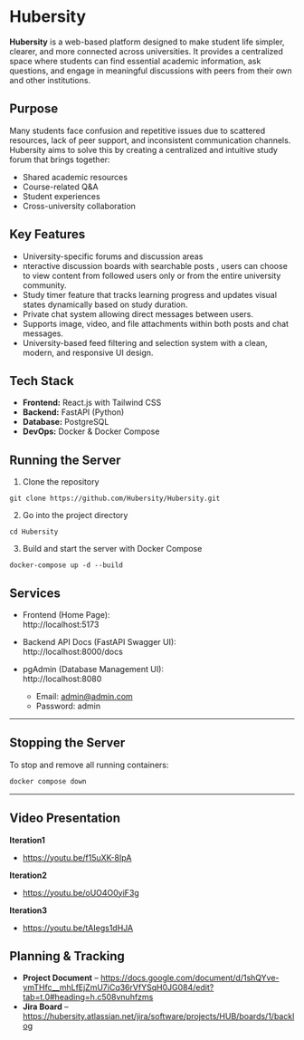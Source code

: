 # Hubersity

**Hubersity** is a web-based platform designed to make student life simpler, clearer, and more connected across universities. It provides a centralized space where students can find essential academic information, ask questions, and engage in meaningful discussions with peers from their own and other institutions.

## Purpose

Many students face confusion and repetitive issues due to scattered resources, lack of peer support, and inconsistent communication channels. Hubersity aims to solve this by creating a centralized and intuitive study forum that brings together:

- Shared academic resources
- Course-related Q&A
- Student experiences
- Cross-university collaboration

## Key Features

- University-specific forums and discussion areas
- nteractive discussion boards with searchable posts , users can choose to view content from followed users only or from the entire university community.
- Study timer feature that tracks learning progress and updates visual states dynamically based on study duration.
- Private chat system allowing direct messages between users.
- Supports image, video, and file attachments within both posts and chat messages.
- University-based feed filtering and selection system with a clean, modern, and responsive UI design.

## Tech Stack

- **Frontend:** React.js with Tailwind CSS
- **Backend:** FastAPI (Python)
- **Database:** PostgreSQL
- **DevOps:** Docker & Docker Compose

## Running the Server
1. Clone the repository
```
git clone https://github.com/Hubersity/Hubersity.git
```
2. Go into the project directory
```
cd Hubersity
```
3. Build and start the server with Docker Compose
```
docker-compose up -d --build
```

## Services

- Frontend (Home Page):  
  http://localhost:5173

- Backend API Docs (FastAPI Swagger UI):  
  http://localhost:8000/docs

- pgAdmin (Database Management UI):  
  http://localhost:8080  
  - Email: admin@admin.com  
  - Password: admin

---

## Stopping the Server
To stop and remove all running containers:
```bash
docker compose down
```

---

## Video Presentation
**Iteration1**
- https://youtu.be/f15uXK-8IpA

**Iteration2**
- https://youtu.be/oUO4O0yiF3g

**Iteration3**
- https://youtu.be/tAIegs1dHJA

## Planning & Tracking
- **Project Document** – https://docs.google.com/document/d/1shQYve-ymTHfc__mhLfEjZmU7iCq36rVfYSqH0JG084/edit?tab=t.0#heading=h.c508vnuhfzms
- **Jira Board** – https://hubersity.atlassian.net/jira/software/projects/HUB/boards/1/backlog

  
